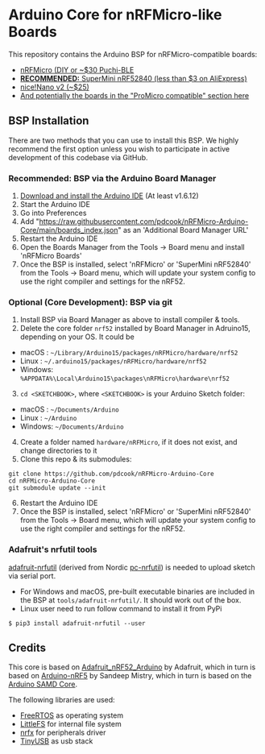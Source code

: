 # Arduino Core for nRFMicro-like Boards

This repository contains the Arduino BSP for nRFMicro-compatible boards:

- [nRFMicro (DIY or ~$30 Puchi-BLE](https://github.com/joric/nrfmicro/wiki)
- [**RECOMMENDED:** SuperMini nRF52840 (less than $3 on AliExpress)](https://wiki.icbbuy.com/doku.php?id=developmentboard:nrf52840)
- [nice!Nano v2 (~$25)](https://nicekeyboards.com/nice-nano)
- [And potentially the boards in the "ProMicro compatible" section here](https://github.com/joric/nrfmicro/wiki/Alternatives#pro-micro-compatible)

## BSP Installation

There are two methods that you can use to install this BSP. We highly recommend the first option unless you wish to participate in active development of this codebase via GitHub.

### Recommended: BSP via the Arduino Board Manager

 1. [Download and install the Arduino IDE](https://www.arduino.cc/en/Main/Software) (At least v1.6.12)
 2. Start the Arduino IDE
 3. Go into Preferences
 4. Add "https://raw.githubusercontent.com/pdcook/nRFMicro-Arduino-Core/main/boards_index.json" as an 'Additional Board Manager URL'
 5. Restart the Arduino IDE
 6. Open the Boards Manager from the Tools -> Board menu and install 'nRFMicro Boards'
 7. Once the BSP is installed, select 'nRFMicro' or 'SuperMini nRF52840' from the Tools -> Board menu, which will update your system config to use the right compiler and settings for the nRF52.

### Optional (Core Development): BSP via git

 1. Install BSP via Board Manager as above to install compiler & tools.
 2. Delete the core folder `nrf52` installed by Board Manager in Adruino15, depending on your OS. It could be
  * macOS  : `~/Library/Arduino15/packages/nRFMicro/hardware/nrf52`
  * Linux  : `~/.arduino15/packages/nRFMicro/hardware/nrf52`
  * Windows: `%APPDATA%\Local\Arduino15\packages\nRFMicro\hardware\nrf52`
 3. `cd <SKETCHBOOK>`, where `<SKETCHBOOK>` is your Arduino Sketch folder:
  * macOS  : `~/Documents/Arduino`
  * Linux  : `~/Arduino`
  * Windows: `~/Documents/Arduino`
 4. Create a folder named `hardware/nRFMicro`, if it does not exist, and change directories to it
 5. Clone this repo & its submodules:

   ```
   git clone https://github.com/pdcook/nRFMicro-Arduino-Core
   cd nRFMicro-Arduino-Core
   git submodule update --init
   ```
   
 6. Restart the Arduino IDE
 7. Once the BSP is installed, select 'nRFMicro' or 'SuperMini nRF52840' from the Tools -> Board menu, which will update your system config to use the right compiler and settings for the nRF52.

### Adafruit's nrfutil tools

[adafruit-nrfutil](https://github.com/adafruit/Adafruit_nRF52_nrfutil) (derived from Nordic [pc-nrfutil](https://github.com/NordicSemiconductor/pc-nrfutil)) is needed to upload sketch via serial port.

- For Windows and macOS, pre-built executable binaries are included in the BSP at `tools/adafruit-nrfutil/`. It should work out of the box.
- Linux user need to run follow command to install it from PyPi

```
$ pip3 install adafruit-nrfutil --user
```

## Credits

This core is based on [Adafruit_nRF52_Arduino](https://github.com/adafruit/Adafruit_nRF52_Arduino) by Adafruit, which in turn is based on [Arduino-nRF5](https://github.com/sandeepmistry/arduino-nRF5) by Sandeep Mistry, which in turn is based on the [Arduino SAMD Core](https://github.com/arduino/ArduinoCore-samd).

The following libraries are used:

- [FreeRTOS](https://www.freertos.org/) as operating system
- [LittleFS](https://github.com/ARMmbed/littlefs) for internal file system
- [nrfx](https://github.com/NordicSemiconductor/nrfx) for peripherals driver
- [TinyUSB](https://github.com/hathach/tinyusb) as usb stack
